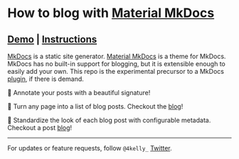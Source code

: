 # How to blog with [Material MkDocs](https://squidfunk.github.io/mkdocs-material/)

## [Demo](https://material-mkdocs-blog.4kelly.com/) | [Instructions](https://material-mkdocs-blog.4kelly.com/setup/)

[MkDocs](https://www.mkdocs.org) is a static site generator. 
[Material MkDocs](https://squidfunk.github.io/mkdocs-material/) is a theme for MkDocs.
MkDocs has no built-in support for blogging, but it is extensible enough to easily add your own.
This repo is the experimental precursor to a MkDocs [plugin](https://www.mkdocs.org/dev-guide/plugins/), 
if there is demand.

🚀 Annotate your posts with a beautiful signature!

🚀 Turn any page into a list of blog posts. Checkout the [blog](https://material-mkdocs-blog.4kelly.com/blog/)! 

🚀 Standardize the look of each blog post with configurable metadata. Checkout a post [blog](https://material-mkdocs-blog.4kelly.com/blog/2021/cooking_post/)! 

--- 

For updates or feature requests, follow `@4kelly_` [Twitter](https://twitter.com/4kelly_).
